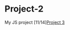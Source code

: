 # Project-2
My JS project
[11/14][Project 3](https://miro.com/app/board/uXjVPEvTGVk=/?share_link_id=623031385610)
